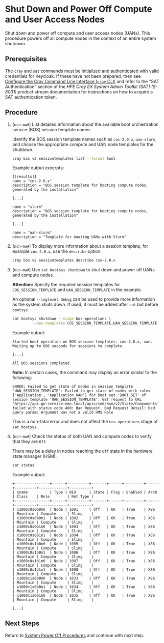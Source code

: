 # Shut Down and Power Off Compute and User Access Nodes

Shut down and power off compute and user access nodes \(UANs\). This procedure powers off all compute nodes in the context of an entire system shutdown.

## Prerequisites

The `cray` and `sat` commands must be initialized and authenticated with valid credentials for Keycloak. If these have not been prepared, then see
[Configure the Cray Command Line Interface (`cray` CLI)](../configure_cray_cli.md) and refer to the "SAT Authentication" section of the *HPE Cray EX
System Admin Toolkit (SAT) (S-8031)* product stream documentation for instructions on how to acquire a SAT authentication token.

## Procedure

1. (`ncn-mw#`) List detailed information about the available boot orchestration service \(BOS\) session template names.

   Identify the BOS session template names such as `cos-2.0.x`, `uan-slurm`, and choose the appropriate compute and UAN node templates for the shutdown.

   ```bash
   cray bos v2 sessiontemplates list --format toml
   ```

   Example output excerpts:

   ```text
   [[results]]
   name = "cos-2.0.x"
   description = "BOS session template for booting compute nodes, generated by the installation"

   [...]

   name = "slurm"
   description = "BOS session template for booting compute nodes, generated by the installation"

   [...]

   name = "uan-slurm"
   description = "Template for booting UANs with Slurm"
   ```

1. (`ncn-mw#`) To display more information about a session template, for example `cos-2.0.x`, use the `describe` option.

   ```bash
   cray bos v2 sessiontemplates describe cos-2.0.x
   ```

1. (`ncn-mw#`) Use `sat bootsys shutdown` to shut down and power off UANs and compute nodes.

   **Attention:** Specify the required session templates for `COS_SESSION_TEMPLATE` and `UAN_SESSION_TEMPLATE` in the example.

   An optional `--loglevel debug` can be used to provide more information as the system shuts down. If used, it must be added after `sat` but before `bootsys`.

   ```bash
   sat bootsys shutdown --stage bos-operations \
            --bos-templates COS_SESSION_TEMPLATE,UAN_SESSION_TEMPLATE
   ```

   Example output:

   ```text
   Started boot operation on BOS session templates: cos-2.0.x, uan.
   Waiting up to 600 seconds for sessions to complete.

   [...]

   All BOS sessions completed.
   ```

   **Note:** In certain cases, the command may display an error similar to the following:

   ```text
   ERROR: Failed to get state of nodes in session template 'UAN_SESSION_TEMPLATE': Failed to get state of nodes with role=['Application', 'Application_UAN'] for boot set 'BOOT_SET' of session template 'UAN_SESSION_TEMPLATE': GET request to URL 'https://api-gw-service-nmn.local/apis/smd/hsm/v2/State/Components' failed with status code 400: Bad Request. Bad Request Detail: bad query param: Argument was not a valid HMS Role
   ```

   This is a non-fatal error and does not affect the `bos-operations` stage of `sat bootsys`.

1. (`ncn-mw#`) Check the status of both UAN and compute nodes to verify that they are `Off`.

   There may be a delay in nodes reaching the `Off` state in the hardware state manager \(HSM\).

   ```bash
   sat status
   ```

   Example output:

   ```text
   +----------------+------+----------+-------+------+---------+------+----------+-------------+----------+
   | xname          | Type | NID      | State | Flag | Enabled | Arch | Class    | Role        | Net Type |
   +----------------+------+----------+-------+------+---------+------+----------+-------------+----------+
   | x1000c0s0b0n0  | Node | 1001     | Off   | OK   | True    | X86  | Mountain | Compute     | Sling    |
   | x1000c0s0b0n1  | Node | 1002     | Off   | OK   | True    | X86  | Mountain | Compute     | Sling    |
   | x1000c0s0b1n0  | Node | 1003     | Off   | OK   | True    | X86  | Mountain | Compute     | Sling    |
   | x1000c0s0b1n1  | Node | 1004     | Off   | OK   | True    | X86  | Mountain | Compute     | Sling    |
   | x1000c0s1b0n0  | Node | 1005     | Off   | OK   | True    | X86  | Mountain | Compute     | Sling    |
   | x1000c0s1b0n1  | Node | 1006     | Off   | OK   | True    | X86  | Mountain | Compute     | Sling    |
   | x1000c0s1b1n0  | Node | 1007     | Off   | OK   | True    | X86  | Mountain | Compute     | Sling    |
   | x1000c0s1b1n1  | Node | 1008     | Off   | OK   | True    | X86  | Mountain | Compute     | Sling    |
   | x1000c1s0b0n0  | Node | 1033     | Off   | OK   | True    | X86  | Mountain | Compute     | Sling    |
   | x1000c1s0b0n1  | Node | 1034     | Off   | OK   | True    | X86  | Mountain | Compute     | Sling    |
   | x1000c1s0b1n0  | Node | 1035     | Off   | OK   | True    | X86  | Mountain | Compute     | Sling    |

   [...]
   ```

## Next Steps

Return to [System Power Off Procedures](System_Power_Off_Procedures.md) and continue with next step.
